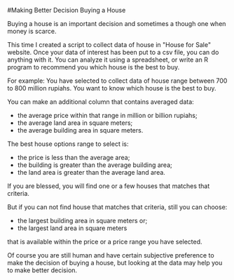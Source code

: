 #Making Better Decision Buying a House

Buying a house is an important decision and sometimes a though one when money is scarce.

This time I created a script to collect data of house in "House for Sale" website.
Once your data of interest has been put to a csv file, you can do anything with it.
You can analyze it using a spreadsheet, or write an R program to recommend you which house is the best to buy.

For example:
You have selected to collect data of house range between 700 to 800 million rupiahs. You want to know which house is the best to buy.

You can make an additional column that contains averaged data:

* the average price within that range in million or billion rupiahs;
* the average land area in square meters;
* the average building area in square meters.

The best house options range to select is:

* the price is less than the average area;
* the building is greater than the average building area;
* the land area is greater than the average land area.

If you are blessed, you will find one or a few houses that matches that criteria.

But if you can not find house that matches that criteria, still you can choose:

* the largest building area in square meters or;
* the largest land area in square meters

that is available within the price or a price range you have selected.

Of course you are still human and have certain subjective preference to make the decision of buying a house, 
but looking at the data may help you to make better decision.

